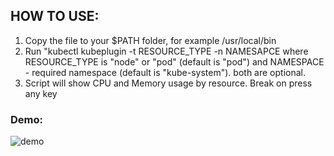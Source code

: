 ## HOW TO USE:
1. Copy the file to your $PATH folder, for example /usr/local/bin
2. Run "kubectl kubeplugin -t RESOURCE_TYPE -n NAMESAPCE
   where RESOURCE_TYPE is "node" or "pod" (default is "pod")
   and NAMESPACE - required namespace (default is "kube-system").
   both are optional.
3. Script will show CPU and Memory usage by resource. Break on press any key

### Demo:
![demo](https://github.com/vitali-o/AsciiArtify/blob/main/images/kubeplugin.gif?raw=true)